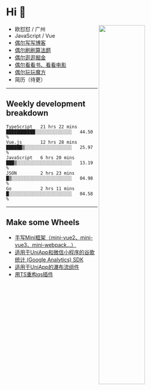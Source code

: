 # Hi 👋

[<img align="right" width="50%" src="https://github-readme-stats.vercel.app/api?username=OUDUIDUI&theme=dark&show_icons=true">](https://metrics.lecoq.io/OUDUIDUI?template=classic&#41;)


- 欧怼怼 / 广州
- JavaScript / Vue
- [偶尔写写博客](ouduidui.cn)
- [偶尔刷刷算法题](https://github.com/OUDUIDUI/algorithm-brushing)
- [偶尔逛逛掘金](https://juejin.cn/user/4309700183594366)
- [偶尔看看书、看看电影](https://www.yuque.com/books/share/3ee1684b-8e19-4849-b5aa-13d1813ded6d)
- [偶尔玩玩魔方](https://cubing.com/results/person/2014OUSH01)
- 简历（待更）

---

##  Weekly development breakdown

<!--START_SECTION:waka-->
```text
TypeScript   21 hrs 22 mins  ███████████░░░░░░░░░░░░░░   44.50 % 
Vue.js       12 hrs 28 mins  ██████▒░░░░░░░░░░░░░░░░░░   25.97 % 
JavaScript   6 hrs 20 mins   ███▒░░░░░░░░░░░░░░░░░░░░░   13.19 % 
JSON         2 hrs 23 mins   █▒░░░░░░░░░░░░░░░░░░░░░░░   04.98 % 
Go           2 hrs 11 mins   █░░░░░░░░░░░░░░░░░░░░░░░░   04.58 % 
```
<!--END_SECTION:waka-->



---

##  Make some Wheels

- [手写Mini框架（mini-vue2、mini-vue3、mini-webpack...）](https://github.com/OUDUIDUI/mini)
- [适用于UniApp和微信小程序的谷歌统计 (Google Analytics) SDK](https://github.com/OUDUIDUI/ga-tracker)
- [适用于UniApp的瀑布流组件](https://github.com/OUDUIDUI/uniapp-waterfalls-flow)
- [用TS重构qs插件](https://github.com/OUDUIDUI/qs)


